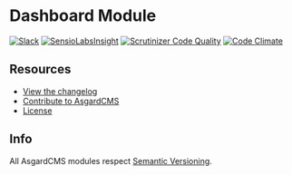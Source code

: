 # Dashboard Module

[![Slack](http://slack.asgardcms.com/badge.svg)](http://slack.asgardcms.com/)
[![SensioLabsInsight](https://insight.sensiolabs.com/projects/3616f9d8-1e5c-46c6-9058-13e916851254/mini.png)](https://insight.sensiolabs.com/projects/3616f9d8-1e5c-46c6-9058-13e916851254)
[![Scrutinizer Code Quality](https://scrutinizer-ci.com/g/AsgardCms/Dashboard/badges/quality-score.png?b=master)](https://scrutinizer-ci.com/g/AsgardCms/Dashboard/?branch=master)
[![Code Climate](https://codeclimate.com/github/AsgardCms/Dashboard/badges/gpa.svg)](https://codeclimate.com/github/AsgardCms/Dashboard)


## Resources

- [View the changelog](CHANGELOG.md)
- [Contribute to AsgardCMS](CONTRIBUTING.md)
- [License](LICENSE.md)


## Info

All AsgardCMS modules respect [Semantic Versioning](http://semver.org/).

